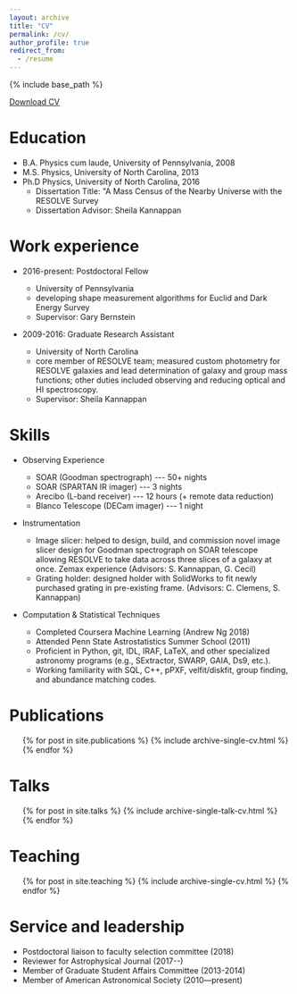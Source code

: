 ```yaml
---
layout: archive
title: "CV"
permalink: /cv/
author_profile: true
redirect_from:
  - /resume
---
```


{% include base_path %}

[Download CV](../files/EckertCV_V2.pdf)

Education
======
* B.A. Physics cum laude, University of Pennsylvania, 2008
* M.S. Physics, University of North Carolina, 2013
* Ph.D Physics, University of North Carolina, 2016
  * Dissertation Title: "A Mass Census of the Nearby Universe with the RESOLVE Survey
  * Dissertation Advisor: Sheila Kannappan

Work experience
======
* 2016-present: Postdoctoral Fellow
  * University of Pennsylvania
  * developing shape measurement algorithms for Euclid and Dark Energy Survey
  * Supervisor: Gary Bernstein

* 2009-2016: Graduate Research Assistant
  * University of North Carolina
  * core member of RESOLVE team; measured custom photometry for RESOLVE galaxies and lead determination of galaxy and group mass functions; other duties included observing and reducing optical and HI spectroscopy.
  * Supervisor: Sheila Kannappan
  
Skills
======
* Observing Experience
  * SOAR (Goodman spectrograph) --- 50+ nights
  * SOAR (SPARTAN IR imager) --- 3 nights
  * Arecibo (L-band receiver) --- 12 hours (+ remote data reduction)
  * Blanco Telescope (DECam imager) --- 1 night

* Instrumentation
  * Image slicer: helped to design, build, and commission novel image slicer design for Goodman spectrograph on SOAR telescope allowing RESOLVE to take data across three slices of a galaxy at once. Zemax experience (Advisors: S. Kannappan, G. Cecil)
  * Grating holder: designed holder with SolidWorks to fit newly purchased grating in pre-existing frame. (Advisors: C. Clemens, S. Kannappan)

* Computation & Statistical Techniques
  * Completed Coursera Machine Learning (Andrew Ng 2018)
  * Attended Penn State Astrostatistics Summer School (2011) 
  * Proficient in Python, git, IDL, IRAF, LaTeX, and other specialized astronomy programs (e.g., SExtractor, SWARP, GAIA, Ds9, etc.).
  * Working familiarity with SQL, C++, pPXF, velfit/diskfit, group finding, and abundance matching codes.

Publications
======
  <ul>{% for post in site.publications %}
    {% include archive-single-cv.html %}
  {% endfor %}</ul>
  
Talks
======
  <ul>{% for post in site.talks %}
    {% include archive-single-talk-cv.html %}
  {% endfor %}</ul>
  
Teaching
======
  <ul>{% for post in site.teaching %}
    {% include archive-single-cv.html %}
  {% endfor %}</ul>
  
Service and leadership
======
* Postdoctoral liaison to faculty selection committee (2018)                    
* Reviewer for Astrophysical Journal (2017--)
* Member of Graduate Student Affairs Committee (2013-2014)
* Member of American Astronomical Society (2010—present)
